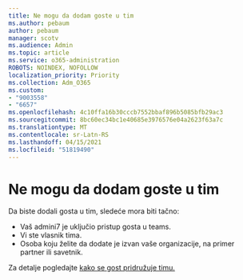 ```yaml
---
title: Ne mogu da dodam goste u tim
ms.author: pebaum
author: pebaum
manager: scotv
ms.audience: Admin
ms.topic: article
ms.service: o365-administration
ROBOTS: NOINDEX, NOFOLLOW
localization_priority: Priority
ms.collection: Adm_O365
ms.custom:
- "9003558"
- "6657"
ms.openlocfilehash: 4c10ffa16b30cccb7552bbaf896b5085bfb29ac3
ms.sourcegitcommit: 8bc60ec34bc1e40685e3976576e04a2623f63a7c
ms.translationtype: MT
ms.contentlocale: sr-Latn-RS
ms.lasthandoff: 04/15/2021
ms.locfileid: "51819490"
---
```

# <a name="cant-add-guests-to-a-team"></a>Ne mogu da dodam goste u tim

Da biste dodali gosta u tim, sledeće mora biti tačno:  

- Vaš admini7 je uključio pristup gosta u teams.
- Vi ste vlasnik tima.
- Osoba koju želite da dodate je izvan vaše organizacije, na primer partner ili savetnik.

Za detalje pogledajte [kako se gost pridružuje timu.](https://docs.microsoft.com/MicrosoftTeams/guest-joins)
